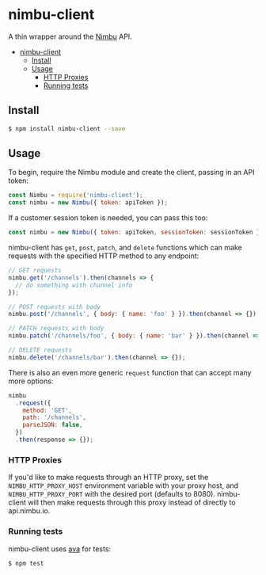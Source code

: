 # nimbu-client

A thin wrapper around the [Nimbu](https://www.nimbu.io) API.

- [nimbu-client](#nimbu-client)
  - [Install](#install)
  - [Usage](#usage)
    - [HTTP Proxies](#http-proxies)
    - [Running tests](#running-tests)

## Install

```sh
$ npm install nimbu-client --save
```

## Usage

To begin, require the Nimbu module and create the client, passing in an API
token:

```javascript
const Nimbu = require('nimbu-client');
const nimbu = new Nimbu({ token: apiToken });
```

If a customer session token is needed, you can pass this too:

```javascript
const nimbu = new Nimbu({ token: apiToken, sessionToken: sessionToken });
```

nimbu-client has `get`, `post`, `patch`, and `delete` functions which can make
requests with the specified HTTP method to any endpoint:

```javascript
// GET requests
nimbu.get('/channels').then(channels => {
  // do something with channel info
});

// POST requests with body
nimbu.post('/channels', { body: { name: 'foo' } }).then(channel => {});

// PATCH requests with body
nimbu.patch('/channels/foo', { body: { name: 'bar' } }).then(channel => {});

// DELETE requests
nimbu.delete('/channels/bar').then(channel => {});
```

There is also an even more generic `request` function that can accept many more
options:

```javascript
nimbu
  .request({
    method: 'GET',
    path: '/channels',
    parseJSON: false,
  })
  .then(response => {});
```

### HTTP Proxies

If you'd like to make requests through an HTTP proxy, set the
`NIMBU_HTTP_PROXY_HOST` environment variable with your proxy host, and
`NIMBU_HTTP_PROXY_PORT` with the desired port (defaults to 8080). nimbu-client
will then make requests through this proxy instead of directly to
api.nimbu.io.

### Running tests

nimbu-client uses [ava](https://github.com/avajs/ava) for tests:

```bash
$ npm test
```
